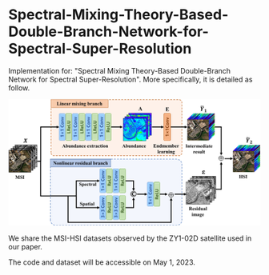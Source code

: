 # Spectral-Mixing-Theory-Based-Double-Branch-Network-for-Spectral-Super-Resolution
Implementation for: "Spectral Mixing Theory-Based Double-Branch Network for Spectral Super-Resolution". More specifically, it is detailed as follow.

![Framework](./Framework.jpg)

We share the MSI-HSI datasets observed by the ZY1-02D satellite used in our paper.

The code and dataset will be accessible on May 1, 2023.
